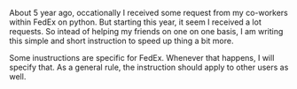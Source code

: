 About 5 year ago, occationally I received some request from my co-workers within FedEx on python. But starting this year, it seem I received a lot requests. So intead of helping my friends on one on one basis, I am writing this simple and short instruction to speed up thing a bit more.

Some inustructions are specific for FedEx. Whenever that happens, I will specify that. As a general rule, the instruction should apply to other users as well.
